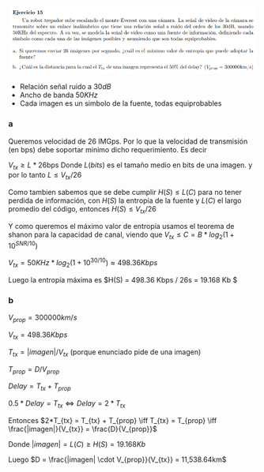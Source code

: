 ![](enunciado.png)

- Relación señal ruido a $30dB$
- Ancho de banda $50KHz$
- Cada imagen es un simbolo de la fuente, todas equiprobables

### a

Queremos velocidad de 26 IMGps. Por lo que la velocidad de transmisión (en bps) debe soportar minimo dicho requerimiento. Es decir 

$V_{tx} \geq L * 26 \text{bps}$ Donde $L(bits)$ es el tamaño medio en bits de una imagen. y por lo tanto $L \leq V_{tx}/26$

Como tambien sabemos que se debe cumplir $H(S) \leq L(C)$ para no tener perdida de información, con $H(S)$ la entropía de la fuente y $L(C)$ el largo promedio del código, entonces $H(S) \leq V_{tx}/26$

Y como queremos el máximo valor de entropía usamos el teorema de shanon para la capacidad de canal, viendo que $V_{tx} \leq C = B * log_2(1+10^{SNR/10})$

$V_{tx} = 50KHz * log_2(1+10^{30/10}) \approx 498.36 Kbps$

Luego la entropía máxima es $H(S) = 498.36 Kbps / 26s = 19.168 Kb $

### b

$V_{prop} = 300000km/s$

$V_{tx} = 498.36 Kbps$

$T_{tx} = |imagen|/V_{tx}$ (porque enunciado pide de una imagen)

$T_{prop} = D/V_{prop}$

$Delay = T_{tx} + T_{prop}$

$0.5 *Delay = T_{tx} \iff Delay = 2 * T_{tx}$

Entonces $2*T_{tx} = T_{tx} + T_{prop} \iff T_{tx} = T_{prop} \iff \frac{|imagen|}{V_{tx}} = \frac{D}{V_{prop}}$

Donde $|imagen| = L(C) \geq H(S) = 19.168Kb$

Luego $D = \frac{|imagen| \cdot V_{prop}}{V_{tx}} = 11,538.64km$
